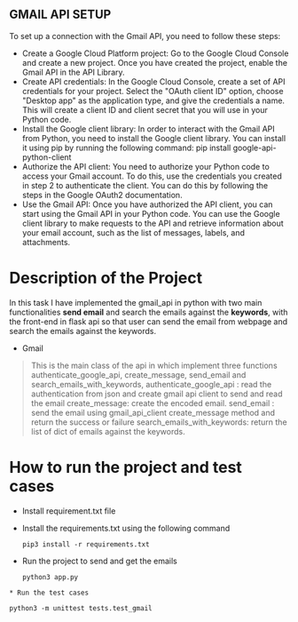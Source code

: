 ## GMAIL API SETUP

To set up a connection with the Gmail API, you need to follow these steps:

* Create a Google Cloud Platform project: Go to the Google Cloud Console and create a new project. Once you have created the project, enable the Gmail API in the API Library.
* Create API credentials: In the Google Cloud Console, create a set of API credentials for your project. Select the "OAuth client ID" option, choose "Desktop app" as the application type, and give the credentials a name. This will create a client ID and client secret that you will use in your Python code.
* Install the Google client library: In order to interact with the Gmail API from Python, you need to install the Google client library. You can install it using pip by running the following command:
pip install google-api-python-client
* Authorize the API client: You need to authorize your Python code to access your Gmail account. To do this, use the credentials you created in step 2 to authenticate the client. You can do this by following the steps in the Google OAuth2 documentation.
* Use the Gmail API: Once you have authorized the API client, you can start using the Gmail API in your Python code. You can use the Google client library to make requests to the API and retrieve information about your email account, such as the list of messages, labels, and attachments.
    

# Description of the Project

In this task I have implemented the gmail_api in python with two main functionalities **send email** and search the emails against the **keywords**,
with the front-end in flask api so that user can send the email from webpage and search the emails against the keywords.
* Gmail
> 	This is the main class of the api in which implement three functions authenticate_google_api, create_message, send_email and search_emails_with_keywords, 
	authenticate_google_api : read the authentication from json and create gmail api client to send and read the email
	create_message: create the encoded email.
	send_email : send the email using gmail_api_client create_message method and  return the success or failure
	search_emails_with_keywords: return the list of dict of emails against the keywords.


# How to run the project and test cases	

* Install requirement.txt file
* Install the requirements.txt using the following command 

	```
	pip3 install -r requirements.txt 
	```


* Run the project to send and get the emails

	```
	python3 app.py
```
* Run the test cases
```
	python3 -m unittest tests.test_gmail
```






